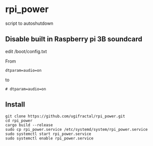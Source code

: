 # rpi_power
script to autoshutdown

## Disable built in Raspberry pi 3B soundcard
edit /boot/config.txt

From
```
dtparam=audio=on
```

to

```
# dtparam=audio=on
```

## Install

```
git clone https://github.com/ugifractal/rpi_power.git
cd rpi_power
cargo build --release
sudo cp rpi_power.service /etc/systemd/system/rpi_power.service
sudo systemctl start rpi_power.service
sudo systemctl enable rpi_power.service
```




